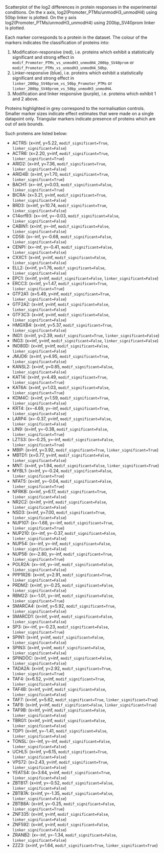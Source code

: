 
Scatterplot of the log2 differences in protein responses in the experimental conditions.
On the x axis, log2(Promoter_PTMs/unmodH3_unmodH4) using 50bp linker is plotted. On the y axis log2(Promoter_PTMs/unmodH3_unmodH4) using 200bp_SV40prom linker is plotted.

Each marker corresponds to a protein in the dataset. The colour of the markers indicates the classification of proteins into:

1. Modification-responsive (red), i.e. proteins which exhibit a statistically significant and strong effect in `modif_Promoter_PTMs_vs_unmodH3_unmodH4_200bp_SV40prom` or `modif_Promoter_PTMs_vs_unmodH3_unmodH4_50bp`.
2. Linker-responsive (blue), i.e. proteins which exhibit a statistically significant and strong effect in `linker_200bp_SV40prom_vs_50bp_Promoter_PTMs` or `linker_200bp_SV40prom_vs_50bp_unmodH3_unmodH4`.
3. Modification and linker responsive (purple), i.e. proteins which exhibit 1 and 2 above.

Proteins highlighted in grey correspond to the normalisation controls.
Smaller marker sizes indicate effect estimates that were made on a single datapoint only.
Triangular markers indicate presence of proteins which are out of axis bounds.

Such proteins are listed below:

   - ACTR5: (x=inf, y=5.22, `modif_significant=True`, `linker_significant=False`)
   - ACTR6: (x=2.20, y=inf, `modif_significant=True`, `linker_significant=True`)
   - ARID2: (x=inf, y=7.36, `modif_significant=True`, `linker_significant=False`)
   - ARID4B: (x=inf, y=1.70, `modif_significant=True`, `linker_significant=True`)
   - BACH1: (x=-inf, y=0.03, `modif_significant=False`, `linker_significant=True`)
   - BICRA: (x=3.21, y=inf, `modif_significant=True`, `linker_significant=False`)
   - BRD3: (x=inf, y=10.74, `modif_significant=True`, `linker_significant=False`)
   - C14orf93: (x=-inf, y=-0.03, `modif_significant=False`, `linker_significant=False`)
   - CABIN1: (x=inf, y=-inf, `modif_significant=False`, `linker_significant=False`)
   - CD58: (x=-inf, y=-0.68, `modif_significant=False`, `linker_significant=False`)
   - CENPI: (x=-inf, y=-0.41, `modif_significant=False`, `linker_significant=False`)
   - CXXC1: (x=inf, y=inf, `modif_significant=False`, `linker_significant=False`)
   - ELL2: (x=inf, y=1.76, `modif_significant=False`, `linker_significant=False`)
   - EPC1: (x=inf, y=inf, `modif_significant=False`, `linker_significant=False`)
   - ERCC3: (x=inf, y=1.47, `modif_significant=True`, `linker_significant=True`)
   - GTF2A1: (x=5.49, y=inf, `modif_significant=True`, `linker_significant=False`)
   - GTF2A2: (x=inf, y=inf, `modif_significant=False`, `linker_significant=False`)
   - GTF3C3: (x=inf, y=inf, `modif_significant=False`, `linker_significant=False`)
   - HMGXB4: (x=inf, y=5.37, `modif_significant=True`, `linker_significant=False`)
   - ING1: (x=inf, y=2.39, `modif_significant=True`, `linker_significant=False`)
   - ING3: (x=inf, y=inf, `modif_significant=False`, `linker_significant=False`)
   - INO80D: (x=inf, y=inf, `modif_significant=False`, `linker_significant=False`)
   - JMJD6: (x=inf, y=4.95, `modif_significant=True`, `linker_significant=False`)
   - KANSL2: (x=inf, y=0.85, `modif_significant=False`, `linker_significant=False`)
   - KAT14: (x=inf, y=4.49, `modif_significant=True`, `linker_significant=True`)
   - KAT6A: (x=inf, y=1.03, `modif_significant=False`, `linker_significant=True`)
   - KDM4C: (x=inf, y=1.59, `modif_significant=True`, `linker_significant=False`)
   - KRT4: (x=-4.69, y=-inf, `modif_significant=True`, `linker_significant=False`)
   - LARP4: (x=-0.37, y=inf, `modif_significant=False`, `linker_significant=False`)
   - LIN9: (x=inf, y=-0.38, `modif_significant=False`, `linker_significant=True`)
   - LZTS3: (x=-0.25, y=-inf, `modif_significant=False`, `linker_significant=True`)
   - MBIP: (x=inf, y=3.92, `modif_significant=True`, `linker_significant=True`)
   - MBTD1: (x=0.77, y=inf, `modif_significant=False`, `linker_significant=False`)
   - MNT: (x=inf, y=1.94, `modif_significant=False`, `linker_significant=True`)
   - MYBL1: (x=inf, y=-0.24, `modif_significant=False`, `linker_significant=True`)
   - NFAT5: (x=inf, y=-0.04, `modif_significant=False`, `linker_significant=True`)
   - NFRKB: (x=inf, y=6.17, `modif_significant=True`, `linker_significant=False`)
   - NR2C2: (x=inf, y=inf, `modif_significant=False`, `linker_significant=False`)
   - NSD3: (x=inf, y=7.00, `modif_significant=True`, `linker_significant=False`)
   - NUP107: (x=-1.68, y=-inf, `modif_significant=True`, `linker_significant=True`)
   - NUP210: (x=-inf, y=-0.37, `modif_significant=False`, `linker_significant=False`)
   - NUP54: (x=-inf, y=-inf, `modif_significant=False`, `linker_significant=False`)
   - NUP58: (x=-2.80, y=-inf, `modif_significant=True`, `linker_significant=True`)
   - POLR2A: (x=-inf, y=-inf, `modif_significant=False`, `linker_significant=False`)
   - PPP1R26: (x=inf, y=2.91, `modif_significant=True`, `linker_significant=False`)
   - PRDM2: (x=inf, y=-0.25, `modif_significant=False`, `linker_significant=False`)
   - RBM22: (x=-1.01, y=-inf, `modif_significant=False`, `linker_significant=True`)
   - SMARCA4: (x=inf, y=5.92, `modif_significant=True`, `linker_significant=False`)
   - SMARCD1: (x=inf, y=inf, `modif_significant=False`, `linker_significant=False`)
   - SP3: (x=-inf, y=-0.23, `modif_significant=False`, `linker_significant=True`)
   - SPIN1: (x=inf, y=inf, `modif_significant=False`, `linker_significant=False`)
   - SPIN3: (x=inf, y=inf, `modif_significant=False`, `linker_significant=False`)
   - SPINDOC: (x=inf, y=inf, `modif_significant=False`, `linker_significant=False`)
   - TADA2A: (x=inf, y=2.92, `modif_significant=True`, `linker_significant=True`)
   - TAF4: (x=6.52, y=inf, `modif_significant=True`, `linker_significant=False`)
   - TAF4B: (x=inf, y=inf, `modif_significant=False`, `linker_significant=False`)
   - TAF7: (x=inf, y=5.62, `modif_significant=True`, `linker_significant=True`)
   - TAF8: (x=inf, y=inf, `modif_significant=False`, `linker_significant=True`)
   - TAF9B: (x=inf, y=inf, `modif_significant=False`, `linker_significant=False`)
   - TBRG1: (x=inf, y=inf, `modif_significant=False`, `linker_significant=False`)
   - TDP1: (x=inf, y=-1.41, `modif_significant=False`, `linker_significant=False`)
   - TONSL: (x=-inf, y=-inf, `modif_significant=False`, `linker_significant=False`)
   - UCHL5: (x=inf, y=6.15, `modif_significant=True`, `linker_significant=False`)
   - VPS72: (x=2.43, y=inf, `modif_significant=True`, `linker_significant=False`)
   - YEATS4: (x=3.64, y=inf, `modif_significant=True`, `linker_significant=False`)
   - ZBTB17: (x=inf, y=-0.52, `modif_significant=False`, `linker_significant=False`)
   - ZBTB7A: (x=inf, y=-1.35, `modif_significant=False`, `linker_significant=False`)
   - ZBTB8A: (x=inf, y=-0.25, `modif_significant=False`, `linker_significant=True`)
   - ZNF335: (x=inf, y=inf, `modif_significant=False`, `linker_significant=False`)
   - ZNF592: (x=inf, y=inf, `modif_significant=False`, `linker_significant=False`)
   - ZRANB2: (x=-inf, y=-1.34, `modif_significant=False`, `linker_significant=False`)
   - ZZZ3: (x=inf, y=1.64, `modif_significant=True`, `linker_significant=True`)
        